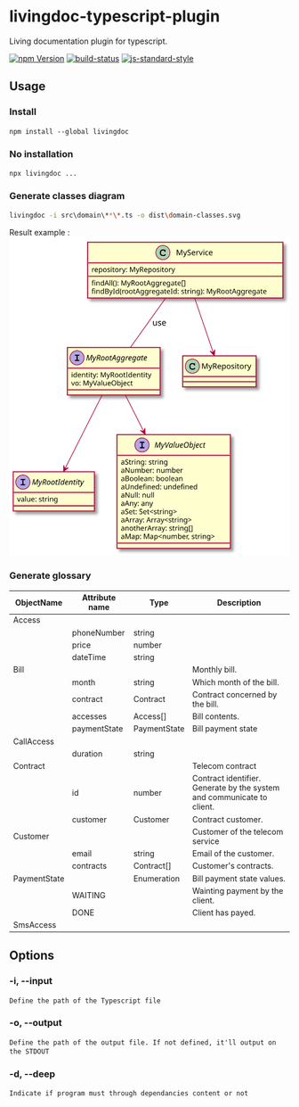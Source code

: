 # livingdoc-typescript-plugin

Living documentation plugin for typescript.

[![npm Version](https://img.shields.io/npm/v/livingdoc-typescript-plugin.svg)](https://www.npmjs.com/package/livingdoc-typescript-plugin)
[![build-status](https://travis-ci.org/jboz/living-documentation.svg?branch=master)](https://travis-ci.org/jboz/livingdoc-typescript-plugin)
[![js-standard-style](https://img.shields.io/badge/code%20style-standard-brightgreen.svg?style=flat)](https://github.com/feross/standard)

## Usage

### Install

```shell
npm install --global livingdoc
```

### No installation

```shell
npx livingdoc ...
```

### Generate classes diagram

```bash
livingdoc -i src\domain\**\*.ts -o dist\domain-classes.svg
```

Result example :
<img src="./docs/diagram.svg">

### Generate glossary

| ObjectName   | Attribute name | Type         | Description                                                            |
| ------------ | -------------- | ------------ | ---------------------------------------------------------------------- |
| Access       |                |              |                                                                        |
|              | phoneNumber    | string       |                                                                        |
|              | price          | number       |                                                                        |
|              | dateTime       | string       |                                                                        |
| Bill         |                |              | Monthly bill.                                                          |
|              | month          | string       | Which month of the bill.                                               |
|              | contract       | Contract     | Contract concerned by the bill.                                        |
|              | accesses       | Access[]     | Bill contents.                                                         |
|              | paymentState   | PaymentState | Bill payment state                                                     |
| CallAccess   |                |              |                                                                        |
|              | duration       | string       |                                                                        |
| Contract     |                |              | Telecom contract                                                       |
|              | id             | number       | Contract identifier. Generate by the system and communicate to client. |
|              | customer       | Customer     | Contract customer.                                                     |
| Customer     |                |              | Customer of the telecom service                                        |
|              | email          | string       | Email of the customer.                                                 |
|              | contracts      | Contract[]   | Customer's contracts.                                                  |
| PaymentState |                | Enumeration  | Bill payment state values.                                             |
|              | WAITING        |              | Wainting payment by the client.                                        |
|              | DONE           |              | Client has payed.                                                      |
| SmsAccess    |                |              |                                                                        |

## Options

### -i, --input <path>

    Define the path of the Typescript file

### -o, --output <path>

    Define the path of the output file. If not defined, it'll output on the STDOUT

### -d, --deep <boolean>

    Indicate if program must through dependancies content or not
